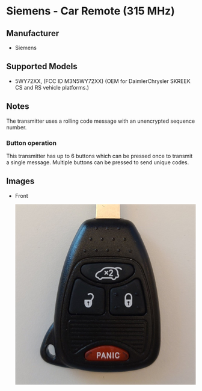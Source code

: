 # Siemens - Car Remote (315 MHz)

## Manufacturer
- Siemens

## Supported Models
- 5WY72XX, (FCC ID M3N5WY72XX) (OEM for DaimlerChrysler SKREEK CS and RS vehicle platforms.)

## Notes

The transmitter uses a rolling code message with an unencrypted sequence number.

### Button operation
This transmitter has up to 6 buttons which can be pressed once to transmit a single message.
Multiple buttons can be pressed to send unique codes.

## Images
* Front

  ![front](pics/front.jpg)